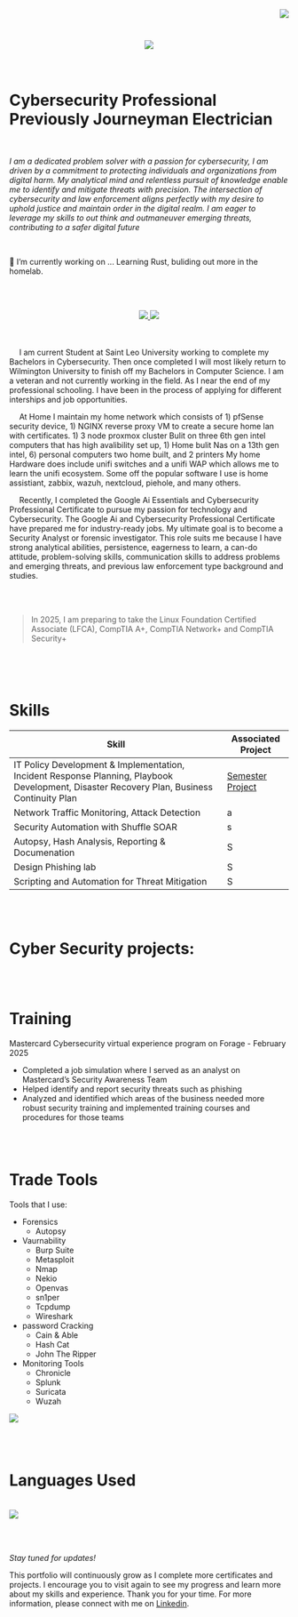 <img align="right" src="https://visitor-badge.laobi.icu/badge?page_id=GageRadtke.GageRadtke" />

<br>

<h1 align="center">
   <img src="https://readme-typing-svg.herokuapp.com/?font=Righteous&size=35&center=true&vCenter=true&width=500&height=70&duration=5000&lines=Hi+There!+👋;+I'm+Gage+Radtke!;" />
   </h1>
<br>

# Cybersecurity Professional Previously Journeyman Electrician

<br>

<i>I am a dedicated problem solver with a passion for cybersecurity, I am driven by a commitment to protecting individuals and organizations from digital harm. My analytical mind and relentless pursuit of knowledge enable me to identify and mitigate threats with precision. The intersection of cybersecurity and law enforcement aligns perfectly with my desire to uphold justice and maintain order in the digital realm. I am eager to leverage my skills to out think and outmaneuver emerging threats, contributing to a safer digital future</i>

<br>

🔭 I’m currently working on ... Learning Rust, buliding out more in the homelab.

<br><br>
<div align="center">
   <a href="mailto:g.radtke08@gmail.com"><img src="https://img.shields.io/badge/Gmail-333333?style=for-the-badge&logo=gmail&logoColor=red" target="_blank"/> </a>
   <a href="https://in.linkedin.com/in/GagekRadtke" target="_blank"><img src="https://img.shields.io/badge/LinkedIn-0077b5?style=for-the-badge&logo=linkedin&logoColor=white" target="_blank" /> </a></div>
<br><br>


&emsp; I am current Student at Saint Leo University working to complete my Bachelors in Cybersecurity. Then once completed I will most likely return to Wilmington University to finish off my Bachelors in Computer Science. I am a veteran and not currently working in the field. As I near the end of my professional schooling. I have been in the process of applying for different interships and job opportunities.

&emsp; At Home I maintain my home network which consists of 1) pfSense security device, 1) NGINX reverse proxy VM to create a secure home lan with certificates. 1) 3 node proxmox cluster Bulit on three 6th gen intel computers that has high avalibility set up, 1) Home bulit Nas on a 13th gen intel, 6) personal computers two home built, and 2 printers My home Hardware does include unifi switches and a unifi WAP which allows me to learn the unifi ecosystem. Some off the popular software I use is home assistiant, zabbix, wazuh, nextcloud, piehole, and many others.



&emsp; Recently, I completed the Google Ai Essentials and Cybersecurity Professional Certificate to pursue my passion for technology and Cybersecurity. The Google Ai and Cybersecurity Professional Certificate have prepared me for industry-ready jobs. My ultimate goal is to become a Security Analyst or forensic investigator. This role suits me because I have strong analytical abilities, persistence, eagerness to learn, a can-do attitude, problem-solving skills, communication skills to address problems and emerging threats, and previous law enforcement type background and studies. 

<br><br>

  > In 2025, I am preparing to take the Linux Foundation Certified Associate (LFCA), CompTIA A+, CompTIA Network+ and CompTIA Security+

<br><br><br>

# Skills

| Skill                                         | Associated Project         |
|-----------------------------------------------|----------------------------|
| IT Policy Development & Implementation, Incident Response Planning, Playbook Development, Disaster Recovery Plan, Business Continuity Plan  | [ Semester Project](https://github.com/)|
| Network Traffic Monitoring, Attack Detection | a|
| Security Automation with Shuffle SOAR         | s |
| Autopsy, Hash Analysis, Reporting & Documenation      | S|
| Design Phishing lab                  | S|
| Scripting and Automation for Threat Mitigation | S|

<br><br>

# Cyber Security projects:

<br><br>

# Training
Mastercard Cybersecurity virtual experience program on Forage - February 2025
 * Completed a job simulation where I served as an analyst on Mastercard’s
   Security Awareness Team 
 * Helped identify and report security threats such as phishing 
 * Analyzed and identified which areas of the business needed more robust
   security training and implemented training courses and procedures for those
   teams

<br><br>

 
# Trade Tools 
Tools that I use: 
* Forensics
   * Autopsy
* Vaurnability 
   * Burp Suite
   * Metasploit
   * Nmap
   * Nekio
   * Openvas
   * sn1per
   * Tcpdump
   * Wireshark
* password Cracking
   * Cain & Able
   * Hash Cat
   * John The Ripper
* Monitoring Tools
   * Chronicle
   * Splunk
   * Suricata
   * Wuzah

<a href="https://skillicons.dev">
<img src="https://skillicons.dev/icons?i=linux,kali,windows,docker,nginx" /> </a>

<br><br>
  
# Languages Used
<br>

<a href="https://skillicons.dev">
<img src="https://skillicons.dev/icons?i=java,html,css,javascript,python,c,cpp,php,md,bash,powershell,mysql,sqlite,postgresql" /> </a>

<br><br>

*Stay tuned for updates!*

This portfolio will continuously grow as I complete more certificates and projects. I encourage you to visit again to see my progress and learn more about my skills and experience.
Thank you for your time. For more information, please connect with me on [Linkedin](https://www.linkedin.com/in/gagekradtke/).



<!--
**gradtk08/gradtk08** is a ✨ _special_ ✨ repository because its `README.md` (this file) appears on your GitHub profile.

Here are some ideas to get you started:

- 🔭 I’m currently working on ...
- 🌱 I’m currently learning ...
- 👯 I’m looking to collaborate on ...
- 🤔 I’m looking for help with ...
- 💬 Ask me about ...
- 📫 How to reach me: ...
- 😄 Pronouns: ...
- ⚡ Fun fact: ...
-->
